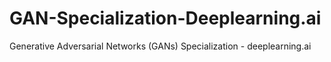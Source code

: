 # GAN-Specialization-Deeplearning.ai
Generative Adversarial Networks (GANs) Specialization - deeplearning.ai
